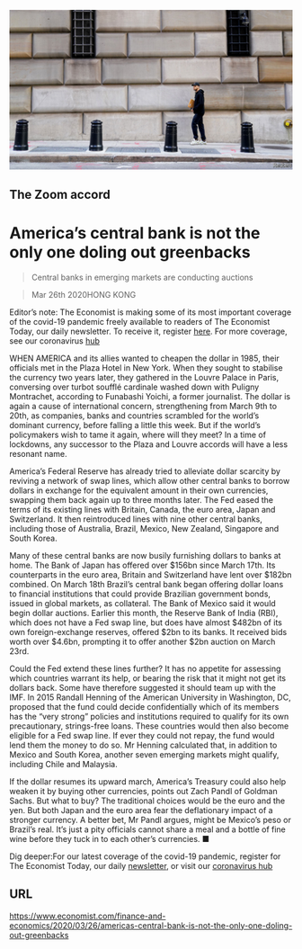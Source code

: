 ![](./images/20200328_FNP501.jpg)

## The Zoom accord

# America’s central bank is not the only one doling out greenbacks

> Central banks in emerging markets are conducting auctions

> Mar 26th 2020HONG KONG

Editor’s note: The Economist is making some of its most important coverage of the covid-19 pandemic freely available to readers of The Economist Today, our daily newsletter. To receive it, register [here](https://www.economist.com//newslettersignup). For more coverage, see our coronavirus [hub](https://www.economist.com//coronavirus)

WHEN AMERICA and its allies wanted to cheapen the dollar in 1985, their officials met in the Plaza Hotel in New York. When they sought to stabilise the currency two years later, they gathered in the Louvre Palace in Paris, conversing over turbot soufflé cardinale washed down with Puligny Montrachet, according to Funabashi Yoichi, a former journalist. The dollar is again a cause of international concern, strengthening from March 9th to 20th, as companies, banks and countries scrambled for the world’s dominant currency, before falling a little this week. But if the world’s policymakers wish to tame it again, where will they meet? In a time of lockdowns, any successor to the Plaza and Louvre accords will have a less resonant name.

America’s Federal Reserve has already tried to alleviate dollar scarcity by reviving a network of swap lines, which allow other central banks to borrow dollars in exchange for the equivalent amount in their own currencies, swapping them back again up to three months later. The Fed eased the terms of its existing lines with Britain, Canada, the euro area, Japan and Switzerland. It then reintroduced lines with nine other central banks, including those of Australia, Brazil, Mexico, New Zealand, Singapore and South Korea.

Many of these central banks are now busily furnishing dollars to banks at home. The Bank of Japan has offered over $156bn since March 17th. Its counterparts in the euro area, Britain and Switzerland have lent over $182bn combined. On March 18th Brazil’s central bank began offering dollar loans to financial institutions that could provide Brazilian government bonds, issued in global markets, as collateral. The Bank of Mexico said it would begin dollar auctions. Earlier this month, the Reserve Bank of India (RBI), which does not have a Fed swap line, but does have almost $482bn of its own foreign-exchange reserves, offered $2bn to its banks. It received bids worth over $4.6bn, prompting it to offer another $2bn auction on March 23rd.

Could the Fed extend these lines further? It has no appetite for assessing which countries warrant its help, or bearing the risk that it might not get its dollars back. Some have therefore suggested it should team up with the IMF. In 2015 Randall Henning of the American University in Washington, DC, proposed that the fund could decide confidentially which of its members has the “very strong” policies and institutions required to qualify for its own precautionary, strings-free loans. These countries would then also become eligible for a Fed swap line. If ever they could not repay, the fund would lend them the money to do so. Mr Henning calculated that, in addition to Mexico and South Korea, another seven emerging markets might qualify, including Chile and Malaysia.

If the dollar resumes its upward march, America’s Treasury could also help weaken it by buying other currencies, points out Zach Pandl of Goldman Sachs. But what to buy? The traditional choices would be the euro and the yen. But both Japan and the euro area fear the deflationary impact of a stronger currency. A better bet, Mr Pandl argues, might be Mexico’s peso or Brazil’s real. It’s just a pity officials cannot share a meal and a bottle of fine wine before they tuck in to each other’s currencies. ■

Dig deeper:For our latest coverage of the covid-19 pandemic, register for The Economist Today, our daily [newsletter](https://www.economist.com//newslettersignup), or visit our [coronavirus hub](https://www.economist.com//coronavirus)

## URL

https://www.economist.com/finance-and-economics/2020/03/26/americas-central-bank-is-not-the-only-one-doling-out-greenbacks
